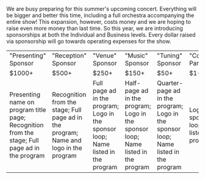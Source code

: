 We are busy preparing for this summer's upcoming concert. Everything will be bigger and better this time, including a full orchestra accompanying the entire show! This expansion, however, costs money and we are hoping to raise even more money than last time. So this year, we are introducing sponsorships at both the Individual and Business levels. Every dollar raised via sponsorship will go towards operating expenses for the show. 

<table>
  <tr>
    <td>"Presenting" Sponsor</td>
    <td>"Reception" Sponsor</td>
    <td>"Venue" Sponsor</td>
    <td>"Music" Sponsor</td>
    <td>"Tuning" Sponsor</td>
    <td>"Community Partners"</td>
  </tr>
  <tr>
    <td>$1000+</td>
    <td>$500+</td>
    <td>$250+</td>
    <td>$150+</td>
    <td>$50+</td>
    <td>$1-49+</td>
  </tr>
  <tr>
    <td>Presenting name on program title page; Recognition from the stage; Full page ad in the program</td>
  <td>Recognition from the stage; Full page ad in the program; Name and logo in the program</td>
  <td>Full page ad in the program; Logo in the sponsor loop; Name listed in the program</td>
  <td>Half-page ad in the program; Logo in the sponsor loop; Name listed in the program</td>
  <td>Quarter-page ad in the program; Logo in the sponsor loop; Name listed in the program</td>
  <td>Logo in the sponsor loop; Name listed in the program</td>
  </tr>
</table>
